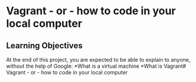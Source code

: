 # Vagrant - or - how to code in your local computer

## Learning Objectives
At the end of this project, you are expected to be able to explain to anyone, without the help of Google:
*What is a virtual machine
*What is Vagrant# Vagrant - or - how to code in your local computer

